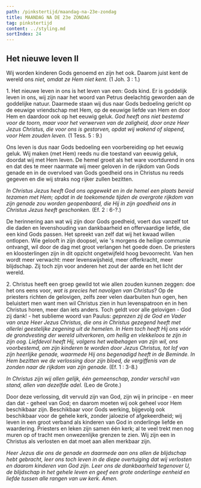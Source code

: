 ```yaml
---
path: /pinkstertijd/maandag-na-23e-zondag
title: MAANDAG NA DE 23e ZONDAG
tag: pinkstertijd
content: ../styling.md
sortIndex: 24
---
```


## Het nieuwe leven II

Wij worden kinderen Gods genoemd en zijn het ook. Daarom juist kent de wereld ons _niet, omdat ze Hem niet kent._ (1 Joh. 3 : 1.)

1\. Het nieuwe leven in ons is het leven van een: Gods kind. Er is goddelijk leven in ons, wij zijn naar het woord van Petrus deelachtig geworden aan de goddelijke natuur. Daarmede staan wij dus naar Gods bedoeling gericht op de eeuwige vriendschap met Hem, op de eeuwige liefde van Hem en door Hem en daardoor ook op het eeuwig geluk. _God heeft ons niet bestemd voor de toorn, maar voor het verwerven van de zaligheid, door onze Heer Jezus Christus, die voor ons is gestorven, opdat wij wakend of slapend, voor Hem zouden leven._ (1 Tess. 5 : 9.)

Ons leven is dus naar Gods bedoeling een voorbereiding op het eeuwig geluk. Wij maken (met Hem) reeds nu die toestand van eeuwig geluk, doordat wij met Hem leven. De hemel groeit als het ware voortdurend in ons en dat des te meer naarmate wij meer geloven in de rijkdom van Gods genade en in de overvloed van Gods goedheid ons in Christus nu reeds gegeven en die wij straks nog rijker zullen bezitten.

_In Christus Jezus heeft God ons opgewekt en in de hemel een plaats bereid tezamen met Hem; opdat in de toekomende tijden de overgrote rijkdom van zijn genade zou worden geopenbaard, die Hij in zijn goedheid ons in Christus Jezus heeft geschonken._ (Ef. 2 : 6-?.)

De herinnering aan wat wij zijn door Gods goedheid, voert dus vanzelf tot die daden en levenshouding van dankbaarheid en offervaardige liefde, die een kind Gods passen.
Het spreekt van zelf dat wij het kwaad willen ontlopen. Wie gelooft in zijn doopsel, wie 's morgens de heilige communie ontvangt, wil door de dag met groot verlangen het goede doen.
De priesters en kloosterlingen zijn in dit opzicht ongetwijfeld hoog bevoorrecht. Van hen wordt meer verwacht: meer levenswijsheid, meer offerkracht, meer blijdschap. Zij toch zijn voor anderen het zout der aarde en het licht der wereld.

2\. Christus heeft een groep gewild tot wie allen zouden kunnen zeggen: doe het ons eens voor, _wat is precies het navolgen van Christus_?
Op de priesters richten de gelovigen, zelfs zeer velen daarbuiten hun ogen, hen beluistert men want men wil Christus zien in hun levenspatroon en in hen Christus horen, meer dan iets anders. Toch geldt voor alle gelovigen - God zij dank! - het sublieme woord van Paulus: _geprezen zij de God en Vader van onze Heer Jezus Christus, die ons in Christus gezegend heeft met allerlei geestelijke zegening uit de hemelen. In Hem toch heeft Hij ons vóór de grondvesting der wereld uitverkoren, om heilig en vlekkeloos te zijn in zijn oog. Liefdevol heeft Hij, volgens het welbehagen van zijn wil, ons voorbestemd, om zijn kinderen te worden door Jezus Christus, tot lof van zijn heerlijke genade, waarmede Hij ons begenadigd heeft in de Beminde. In Hem bezitten we de verlossing door zijn bloed, de vergiffenis van de zonden naar de rijkdom van zijn genade_. (Ef. 1 : 3-8.)

_In Christus zijn wij allen gelijk, één gemeenschap, zonder verschil van stand, allen van dezelfde adel._ (Leo de Grote.)

Door deze verlossing, dit vervuld zijn van God, zijn wij in principe - en meer dan dat - geheel van God; en daarom moeten wij ook geheel voor Hem beschikbaar zijn. Beschikbaar voor Gods werking, bijgevolg ook beschikbaar voor de gehele kerk, zonder jaloezie of afgekeerdheid; wij leven in een groot verband als kinderen van God in onderlinge liefde en waardering. Priesters en leken zijn samen één kerk; al te veel trekt men nog muren op of tracht men onwezenlijke grenzen te zien. Wij zijn een in Christus als verlosten en dat moet aan allen merkbaar zijn.

_Heer Jezus die ons de genade en daarmede aan ons allen de blijdschap hebt gebracht, leer ons toch leven in de diepe overtuiging dat wij verlosten en daarom kinderen van God zijn. Leer ons de dankbaarheid tegenover U, de blijdschap in het gehele leven en geef een grote onderlinge eenheid en liefde tussen alle rangen van uw kerk. Amen._